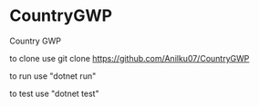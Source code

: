 # CountryGWP
Country GWP

to clone use git clone https://github.com/Anilku07/CountryGWP 

to run use "dotnet run"

to test use "dotnet test"

